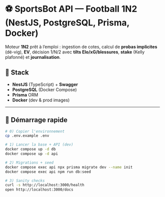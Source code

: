 # ⚽️ SportsBot API — Football 1N2 (NestJS, PostgreSQL, Prisma, Docker)

Moteur **1N2** prêt à l’emploi : ingestion de cotes, calcul de **probas implicites** (dé-vig), **EV**, décision 1/N/2 avec **tilts Elo/xG/blessures**, **stake** (Kelly plafonné) et **journalisation**.

## 🧰 Stack
- **NestJS** (TypeScript) + **Swagger**
- **PostgreSQL** (Docker Compose)
- **Prisma** ORM
- **Docker** (dev & prod images)

---

## 🚀 Démarrage rapide

```bash
# 0) Copier l'environnement
cp .env.example .env

# 1) Lancer la base + API (dev)
docker compose up -d db
docker compose up -d api

# 2) Migrations + seed
docker compose exec api npx prisma migrate dev --name init
docker compose exec api npm run db:seed

# 3) Sanity checks
curl -s http://localhost:3000/health
open http://localhost:3000/docs

